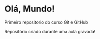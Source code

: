 # Olá, Mundo!
Primeiro repositorio do curso Git e GitHub

Repositório criado durante uma aula gravada!